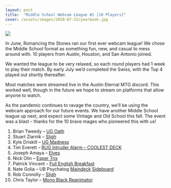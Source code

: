 ```yaml
---
layout: post
title:  "Middle School Webcam League #1 [10 Players]"
cover: /assets/images/2020-07-15/yearbook.jpg
---
```


![]({{site.cdn_url}}/assets/images/2020-07-15/yearbook.jpg)

In June, Romancing the Stones ran our first ever webcam league! We chose the
Middle School format as something fun, new, and casual to mess around with. 10
players from Austin, Houston, and San Antonio joined.

We wanted the league to be very relaxed, so each round players had 1 week to
play their match. By early July we’d completed the Swiss, with the Top 4
played out shortly thereafter.

Most matches were streamed live in the Austin Eternal MTG discord. This worked
well, though in the future we hope to stream on platforms that allow anyone to
watch.

As the pandemic continues to ravage the country, we’ll be using the webcam
approach for our future events. We have another Middle School league up next,
and expect some Vintage and Old School this fall. The event was a blast –
thanks for the 10 brave mages who pioneered this with us!

1.	Brian Tweedy – [UG Oath]({{site.cdn_url}}/assets/images/2020-07-15/oath.jpg)
2.	Stuart Ziarnik – [Sligh]({{site.cdn_url}}/assets/images/2020-07-15/sligh1.jpg)
3.	Kyle Driskill – [UG Madness]({{site.cdn_url}}/assets/images/2020-07-15/madness.png)
4.	Tim Everett – [RUG Intruder Alarm – COOLEST DECK]({{site.cdn_url}}/assets/images/2020-07-15/intruderalarm.jpg)
5.	Joseph Amaya – [Elves]({{site.cdn_url}}/assets/images/2020-07-15/elves.jpg)
6.	Nick Olin – [Esper Trix]({{site.cdn_url}}/assets/images/2020-07-15/trix.png)
7.	Patrick Vincent – [Full English Breakfast]({{site.cdn_url}}/assets/images/2020-07-15/survival.jpg)
8.	Nate Golia – UB Psychatog
    [Maindeck]({{site.cdn_url}}/assets/images/2020-07-15/psychatogmain.jpg)
    [Sideboard]({{site.cdn_url}}/assets/images/2020-07-15/psychatogboard.jpg)
9.	Rob Connolly – [Sligh]({{site.cdn_url}}/assets/images/2020-07-15/sligh2.jpg)
10.	Chris Taylor – [Mono Black Reanimator]({{site.cdn_url}}/assets/images/2020-07-15/reanimator.jpg)


